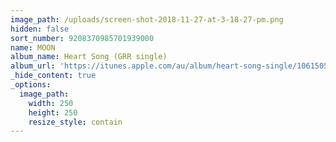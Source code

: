 ```yaml
---
image_path: /uploads/screen-shot-2018-11-27-at-3-18-27-pm.png
hidden: false
sort_number: 9208370985701939000
name: MOON
album_name: Heart Song (GRR single)
album_url: 'https://itunes.apple.com/au/album/heart-song-single/1061505581'
_hide_content: true
_options:
  image_path:
    width: 250
    height: 250
    resize_style: contain
---
```


